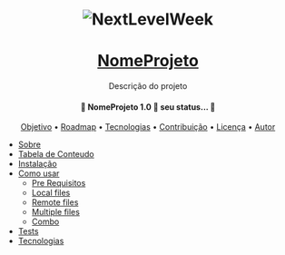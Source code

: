<!-- BANNER OU LOGO -->
<h1 align="center">
    <img alt="NextLevelWeek" title="#TituloProjeto" src="/" />
</h1>




<!-- TITULO E DESCRIÇAO -->
<h1 align="center">
    <a href="link">NomeProjeto</a>
</h1>
<p align="center">Descrição do projeto</p>




<!-- STATUS DO PROJETO -->
<h4 align="center"> 
	🚧 NomeProjeto 1.0 🚀 seu status... 🚧 
</h4>




<!-- TABELA DE CONTEUDOS -->
<!-- Inline -->
<p align="center">
 <a href="#objetivo">Objetivo</a> •
 <a href="#roadmap">Roadmap</a> • 
 <a href="#tecnologias">Tecnologias</a> • 
 <a href="#contribuicao">Contribuição</a> • 
 <a href="#licenc-a">Licença</a> • 
 <a href="#autor">Autor</a>
</p>

<!-- Arvore -->
<!--ts-->
   * [Sobre](#Sobre)
   * [Tabela de Conteudo](#tabela-de-conteudo)
   * [Instalação](#instalacao)
   * [Como usar](#como-usar)
      * [Pre Requisitos](#pre-requisitos)
      * [Local files](#local-files)
      * [Remote files](#remote-files)
      * [Multiple files](#multiple-files)
      * [Combo](#combo)
   * [Tests](#testes)
   * [Tecnologias](#tecnologias)
<!--te-->




<!-- DEMONSTRAÇÃO DA APLICAÇÃO -->
<!-- Colocar gifs e links da hospedagem -->











